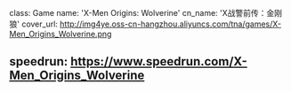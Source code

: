 class: Game
name: 'X-Men Origins: Wolverine'
cn_name: 'X战警前传：金刚狼'
cover_url: http://img4ye.oss-cn-hangzhou.aliyuncs.com/tna/games/X-Men_Origins_Wolverine.png

speedrun: https://www.speedrun.com/X-Men_Origins_Wolverine
---